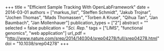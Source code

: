 +++
title = "Efficient Sample Tracking With OpenLabFramework"
date = 2014-03-01
authors = ["markus_list", "Steffen Schmidt", "Jakub Trojnar", "Jochen Thomas", "Mads Thomassen", "Torben A Kruse", "Qihua Tan", "Jan Baumbach", "Jan Mollenhauer"]
publication_types = ["2"]
abstract = ""
selected = false
publication = "*Sci. Rep.*"
tags = ["LIMS", "functional genomics", "web application"]
url_pdf = "http://www.nature.com/srep/2014/140304/srep04278/full/srep04278.html"
doi = "10.1038/srep04278"
+++

